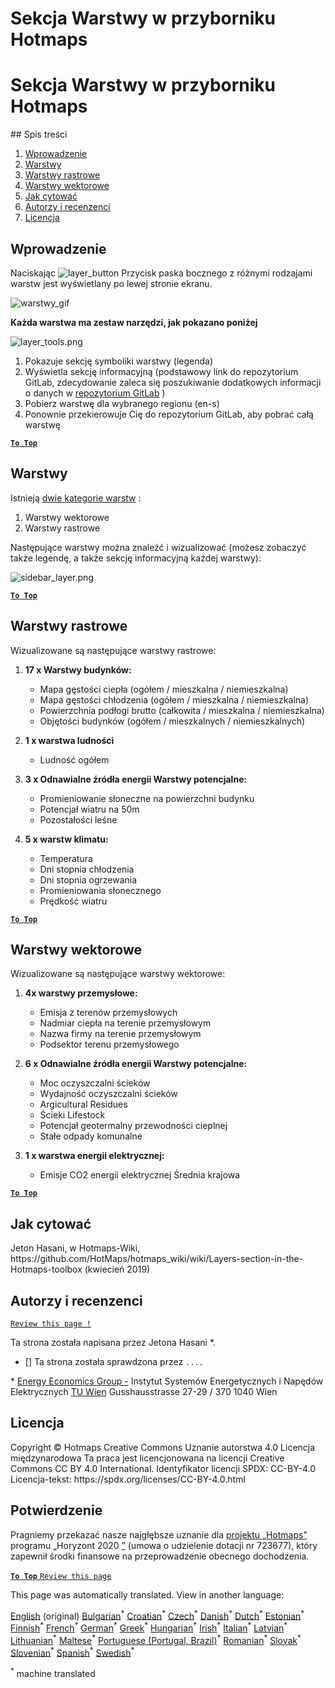 <h1> <a class="anchor" id="layers-section-in-the-hotmaps-toolbox" href="#layers-section-in-the-hotmaps-toolbox"><i class="fa fa-link"></i></a> Sekcja Warstwy w przyborniku Hotmaps </h1><h1> <a class="anchor" id="layers-section-in-the-hotmaps-toolbox" href="#layers-section-in-the-hotmaps-toolbox"><i class="fa fa-link"></i></a> Sekcja Warstwy w przyborniku Hotmaps </h1> ## Spis treści <ol><li> <a href="#introduction">Wprowadzenie</a> </li><li> <a href="#layers">Warstwy</a> </li><li> <a href="#raster-layers">Warstwy rastrowe</a> </li><li> <a href="#vector-layers">Warstwy wektorowe</a> </li><li> <a href="#how-to-cite">Jak cytować</a> </li><li> <a href="#authors-and-reviewers">Autorzy i recenzenci</a> </li><li> <a href="#license">Licencja</a> </li></ol><h2> <a class="anchor" id="introduction" href="#introduction"><i class="fa fa-link"></i></a> Wprowadzenie </h2><p> Naciskając <img alt="layer_button" src="https://github.com/HotMaps/hotmaps_wiki/blob/master/Images/general_tool_functionalities_and_structure/layers_button.PNG"/> Przycisk paska bocznego z różnymi rodzajami warstw jest wyświetlany po lewej stronie ekranu. </p><p><img alt="warstwy_gif" src="https://github.com/HotMaps/hotmaps_wiki/blob/master/Images/general_tool_functionalities_and_structure/layers.gif"/></p><p> <strong>Każda warstwa ma zestaw narzędzi, jak pokazano poniżej</strong> </p><p><img alt="layer_tools.png" src="https://github.com/HotMaps/hotmaps_wiki/blob/master/Images/general_tool_functionalities_and_structure/layers_tools.png"/></p><ol><li> Pokazuje sekcję symboliki warstwy (legenda) </li><li> Wyświetla sekcję informacyjną (podstawowy link do repozytorium GitLab, zdecydowanie zaleca się poszukiwanie dodatkowych informacji o danych w <a href="https://gitlab.com/hotmaps">repozytorium GitLab</a> ) </li><li> Pobierz warstwę dla wybranego regionu (en-s) </li><li> Ponownie przekierowuje Cię do repozytorium GitLab, aby pobrać całą warstwę </li></ol><p><ins> <code><strong><a href="#table-of-contents">To Top</a></strong></code> </ins> </p><h2> <a class="anchor" id="layers" href="#layers"><i class="fa fa-link"></i></a> Warstwy </h2><p> Istnieją <a href="https://www.gislounge.com/geodatabases-explored-vector-and-raster-data">dwie kategorie warstw</a> : </p><ol><li> Warstwy wektorowe </li><li> Warstwy rastrowe </li></ol><p> Następujące warstwy można znaleźć i wizualizować (możesz zobaczyć także legendę, a także sekcję informacyjną każdej warstwy): </p><p><img alt="sidebar_layer.png" src="https://github.com/HotMaps/hotmaps_wiki/blob/master/Images/general_tool_functionalities_and_structure/all_layers.png"/></p><p><ins> <code><strong><a href="#table-of-contents">To Top</a></strong></code> </ins> </p><h2> <a class="anchor" id="raster-layers" href="#raster-layers"><i class="fa fa-link"></i></a> Warstwy rastrowe </h2><p> Wizualizowane są następujące warstwy rastrowe: </p><ol><li><p> <strong>17 x Warstwy budynków:</strong> </p><ul><li> Mapa gęstości ciepła (ogółem / mieszkalna / niemieszkalna) </li><li> Mapa gęstości chłodzenia (ogółem / mieszkalna / niemieszkalna) </li><li> Powierzchnia podłogi brutto (całkowita / mieszkalna / niemieszkalna) </li><li> Objętości budynków (ogółem / mieszkalnych / niemieszkalnych) </li></ul></li><li><p> <strong>1 x warstwa ludności</strong> </p><ul><li> Ludność ogółem </li></ul></li><li><p> <strong>3 x Odnawialne źródła energii Warstwy potencjalne:</strong> </p><ul><li> Promieniowanie słoneczne na powierzchni budynku </li><li> Potencjał wiatru na 50m </li><li> Pozostałości leśne </li></ul></li><li><p> <strong>5 x warstw klimatu:</strong> </p><ul><li> Temperatura </li><li> Dni stopnia chłodzenia </li><li> Dni stopnia ogrzewania </li><li> Promieniowania słonecznego </li><li> Prędkość wiatru </li></ul></li></ol><p><ins> <code><strong><a href="#table-of-contents">To Top</a></strong></code> </ins> </p><h2> <a class="anchor" id="vector-layers" href="#vector-layers"><i class="fa fa-link"></i></a> Warstwy wektorowe </h2><p> Wizualizowane są następujące warstwy wektorowe: </p><ol><li><p> <strong>4x warstwy przemysłowe:</strong> </p><ul><li> Emisja z terenów przemysłowych </li><li> Nadmiar ciepła na terenie przemysłowym </li><li> Nazwa firmy na terenie przemysłowym </li><li> Podsektor terenu przemysłowego </li></ul></li><li><p> <strong>6 x Odnawialne źródła energii Warstwy potencjalne:</strong> </p><ul><li> Moc oczyszczalni ścieków </li><li> Wydajność oczyszczalni ścieków </li><li> Argicultural Residues </li><li> Ścieki Lifestock </li><li> Potencjał geotermalny przewodności cieplnej </li><li> Stałe odpady komunalne </li></ul></li><li><p> <strong>1 x warstwa energii elektrycznej:</strong> </p><ul><li> Emisje CO2 energii elektrycznej Średnia krajowa </li></ul></li></ol><p><ins> <code><strong><a href="#table-of-contents">To Top</a></strong></code> </ins> </p><h2> <a class="anchor" id="how-to-cite" href="#how-to-cite"><i class="fa fa-link"></i></a> Jak cytować </h2><p> Jeton Hasani, w Hotmaps-Wiki, https://github.com/HotMaps/hotmaps_wiki/wiki/Layers-section-in-the-Hotmaps-toolbox (kwiecień 2019) </p><h2> <a class="anchor" id="authors-and-reviewers" href="#authors-and-reviewers"><i class="fa fa-link"></i></a> Autorzy i recenzenci </h2><p> <code><a href="https://github.com/HotMaps/hotmaps_wiki/wiki/Layer-Section/_edit">Review this page !</a></code> </p> <p> Ta strona została napisana przez Jetona Hasani *. </p><ul><li> [] Ta strona została sprawdzona przez <code>....</code> </li></ul><p> * <a href="https://eeg.tuwien.ac.at/">Energy Economics Group -</a> Instytut Systemów Energetycznych i Napędów Elektrycznych <a href="https://eeg.tuwien.ac.at/">TU Wien</a> Gusshausstrasse 27-29 / 370 1040 Wien </p><h2> <a class="anchor" id="license" href="#license"><i class="fa fa-link"></i></a> Licencja </h2><p> Copyright © Hotmaps Creative Commons Uznanie autorstwa 4.0 Licencja międzynarodowa Ta praca jest licencjonowana na licencji Creative Commons CC BY 4.0 International. Identyfikator licencji SPDX: CC-BY-4.0 Licencja-tekst: https://spdx.org/licenses/CC-BY-4.0.html </p><h2> <a class="anchor" id="acknowledgement" href="#acknowledgement"><i class="fa fa-link"></i></a> Potwierdzenie </h2><p> Pragniemy przekazać nasze najgłębsze uznanie dla <a href="https://www.hotmaps-project.eu">projektu „Hotmaps”</a> programu „Horyzont 2020 <a href="https://www.hotmaps-project.eu">”</a> (umowa o udzielenie dotacji nr 723677), który zapewnił środki finansowe na przeprowadzenie obecnego dochodzenia. </p><p><ins> <code><strong><a href="#table-of-contents">To Top</a></strong></code> </ins> <code><a href="https://github.com/HotMaps/hotmaps_wiki/wiki/Layer-Section/_edit">Review this page</a></code> </p>
<!--- THIS IS A SUPER UNIQUE IDENTIFIER -->

This page was automatically translated. View in another language:

[English](../en/Layers-section-in-the-Hotmaps-toolbox) (original) [Bulgarian](../bg/Layers-section-in-the-Hotmaps-toolbox)<sup>\*</sup> [Croatian](../hr/Layers-section-in-the-Hotmaps-toolbox)<sup>\*</sup> [Czech](../cs/Layers-section-in-the-Hotmaps-toolbox)<sup>\*</sup> [Danish](../da/Layers-section-in-the-Hotmaps-toolbox)<sup>\*</sup> [Dutch](../nl/Layers-section-in-the-Hotmaps-toolbox)<sup>\*</sup> [Estonian](../et/Layers-section-in-the-Hotmaps-toolbox)<sup>\*</sup> [Finnish](../fi/Layers-section-in-the-Hotmaps-toolbox)<sup>\*</sup> [French](../fr/Layers-section-in-the-Hotmaps-toolbox)<sup>\*</sup> [German](../de/Layers-section-in-the-Hotmaps-toolbox)<sup>\*</sup> [Greek](../el/Layers-section-in-the-Hotmaps-toolbox)<sup>\*</sup> [Hungarian](../hu/Layers-section-in-the-Hotmaps-toolbox)<sup>\*</sup> [Irish](../ga/Layers-section-in-the-Hotmaps-toolbox)<sup>\*</sup> [Italian](../it/Layers-section-in-the-Hotmaps-toolbox)<sup>\*</sup> [Latvian](../lv/Layers-section-in-the-Hotmaps-toolbox)<sup>\*</sup> [Lithuanian](../lt/Layers-section-in-the-Hotmaps-toolbox)<sup>\*</sup> [Maltese](../mt/Layers-section-in-the-Hotmaps-toolbox)<sup>\*</sup>  [Portuguese (Portugal, Brazil)](../pt/Layers-section-in-the-Hotmaps-toolbox)<sup>\*</sup> [Romanian](../ro/Layers-section-in-the-Hotmaps-toolbox)<sup>\*</sup> [Slovak](../sk/Layers-section-in-the-Hotmaps-toolbox)<sup>\*</sup> [Slovenian](../sl/Layers-section-in-the-Hotmaps-toolbox)<sup>\*</sup> [Spanish](../es/Layers-section-in-the-Hotmaps-toolbox)<sup>\*</sup> [Swedish](../sv/Layers-section-in-the-Hotmaps-toolbox)<sup>\*</sup> 

<sup>\*</sup> machine translated

